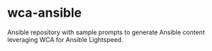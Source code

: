 # wca-ansible
Ansible repository with sample prompts to generate Ansible content leveraging WCA for Ansible Lightspeed.
